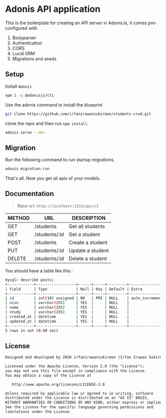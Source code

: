 # Adonis API application

This is the boilerplate for creating an API server in AdonisJs, it comes pre-configured with.

1. Bodyparser
2. Authentication
3. CORS
4. Lucid ORM
5. Migrations and seeds

## Setup

Install `Adonis`

```bash
npm i -g @adonisjs/cli
```

Use the adonis command to install the blueprint

```bash
git clone https://github.com/irfanirawansukirman/students-crud.git
```

clone the repo and then run `npm install`.

```bash
adonis serve --dev
```

## Migration

Run the following command to run startup migrations.

```js
adonis migration:run
```

That's all. Now you get all apis of your models.

## Documentation

> Base uri: `http://localhost:3333/api/v1`

| METHOD | URL | DESCRIPTION |
| --- | --- | --- |
| GET | /students | Get all students |
| GET | /students/:id | Get a student |
| POST | /students | Create a student |
| PUT | /students/:id | Update a student |
| DELETE | /students/:id | Delete a student |

You should have a table like this :

```bash
mysql> describe posts;
+------------+------------------+------+-----+---------+----------------+
| Field      | Type             | Null | Key | Default | Extra          |
+------------+------------------+------+-----+---------+----------------+
| id         | int(10) unsigned | NO   | PRI | NULL    | auto_increment |
| nisn       | varchar(255)     | YES  |     | NULL    |                |
| name       | varchar(255)     | YES  |     | NULL    |                |
| study      | varchar(255)     | YES  |     | NULL    |                |
| created_at | datetime         | YES  |     | NULL    |                |
| updated_at | datetime         | YES  |     | NULL    |                |
+------------+------------------+------+-----+---------+----------------+
5 rows in set (0.00 sec)
```

## License
```xml
Designed and developed by 2020 irfanirawansukirman (Irfan Irawan Sukirman)

Licensed under the Apache License, Version 2.0 (the "License");
you may not use this file except in compliance with the License.
You may obtain a copy of the License at

   http://www.apache.org/licenses/LICENSE-2.0

Unless required by applicable law or agreed to in writing, software
distributed under the License is distributed on an "AS IS" BASIS,
WITHOUT WARRANTIES OR CONDITIONS OF ANY KIND, either express or implied.
See the License for the specific language governing permissions and
limitations under the License.